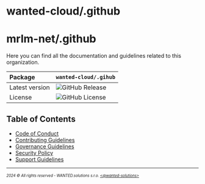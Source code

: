 # wanted-cloud/.github

# mrlm-net/.github

Here you can find all the documentation and guidelines related to this organization.

| Package | `wanted-cloud/.gihub` |
| :-- | :-- |
| Latest version | ![GitHub Release](https://img.shields.io/github/v/release/wanted-cloud/.github) |
| License | ![GitHub License](https://img.shields.io/github/license/wanted-cloud/.github) |

## Table of Contents

- [Code of Conduct](./../docs/CODE_OF_CONDUCT.md)
- [Contributing Guidelines](./../docs/CONTRIBUTING.md)
- [Governance Guidelines](./../docs/GOVERNANCE.md)
- [Security Policy](./../docs/SECURITY.md)
- [Support Guidelines](./../docs/SUPPORT.md)

---
<sup><sub>_2024 &copy; All rights reserved - WANTED.solutions s.r.o. [<@wanted-solutions>](https://github.com/wanted-solutions)_</sub></sup>